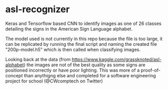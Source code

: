 # asl-recognizer
Keras and Tensorflow based CNN to identify images as one of 26 classes detailing the signs in the American Sign Language alphabet.

The model used is not currently in this repo because the file is too large, it can be replicated by running the final script and naming 
the created file "200p-model.h5" which is then called when classifying images. 

Looking back at the data (from https://www.kaggle.com/grassknoted/asl-alphabet) the images are not of the best quality as some signs are 
positioned incorrectly or have poor lighting. This was more of a proof-of-concept than anythigng else and completed for a software engineering
project for school (@CWcomptech on Twitter)
